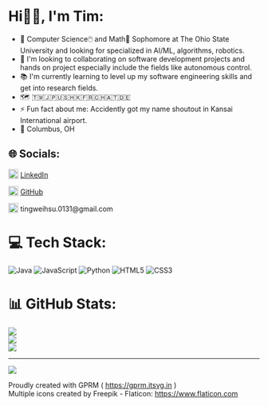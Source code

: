 # Hi👋🏼, I'm Tim:
- 🔭 Computer Science🖱️ and Math🧮 Sophomore at The Ohio State University and looking for specialized in AI/ML, algorithms, robotics.
- 🌱 I'm looking to collaborating on software development projects and hands on project especially include the fields like autonomous control.
- 📚 I'm currently learning to level up my software engineering skills and get into research fields.
- 🗺️ 🇹🇼🇯🇵🇺🇸🇭🇰🇫🇷🇨🇭🇦🇹🇩🇪
- ⚡ Fun fact about me: Accidently got my name shoutout in Kansai International airport.
- 📍 Columbus, OH


## 🌐 Socials:
<p>
  <img src="https://cdn-icons-png.flaticon.com/512/174/174857.png" alt="LinkedIn" width="20" height="20" style="vertical-align: text-bottom;"> 
  <a href="https://www.linkedin.com/in/tingwei-tim-hsu"> LinkedIn</a>
</p>
<p>
  <img src="https://cdn-icons-png.flaticon.com/512/25/25231.png" alt="GitHub" width="20" height="20" style="vertical-align: text-bottom;"> 
  <a href="https://github.com/Ting-WeiTimHsu"> GitHub</a>
</p>
<p>
  <img src="https://cdn-icons-png.flaticon.com/512/732/732200.png" alt="Gmail" width="20" height="20" style="vertical-align: text-bottom;"> 
   tingweihsu.0131@gmail.com
</p>

# 💻 Tech Stack:
![Java](https://img.shields.io/badge/java-%23ED8B00.svg?style=for-the-badge&logo=openjdk&logoColor=white) ![JavaScript](https://img.shields.io/badge/javascript-%23323330.svg?style=for-the-badge&logo=javascript&logoColor=%23F7DF1E) ![Python](https://img.shields.io/badge/python-3670A0?style=for-the-badge&logo=python&logoColor=ffdd54) ![HTML5](https://img.shields.io/badge/html5-%23E34F26.svg?style=for-the-badge&logo=html5&logoColor=white) ![CSS3](https://img.shields.io/badge/css3-%231572B6.svg?style=for-the-badge&logo=css3&logoColor=white)
# 📊 GitHub Stats:
![](https://github-readme-stats.vercel.app/api?username=Ting-WeiTimHsu&theme=dark&hide_border=true&include_all_commits=true&count_private=false)<br/>
![](https://nirzak-streak-stats.vercel.app/?user=Ting-WeiTimHsu&theme=dark&hide_border=true)<br/>
![](https://github-readme-stats.vercel.app/api/top-langs/?username=Ting-WeiTimHsu&theme=dark&hide_border=true&include_all_commits=true&count_private=false&layout=compact)

---
[![](https://visitcount.itsvg.in/api?id=Ting-WeiTimHsu&icon=0&color=0)](https://visitcount.itsvg.in)

Proudly created with GPRM ( https://gprm.itsvg.in )\
Multiple icons created by Freepik - Flaticon: https://www.flaticon.com
